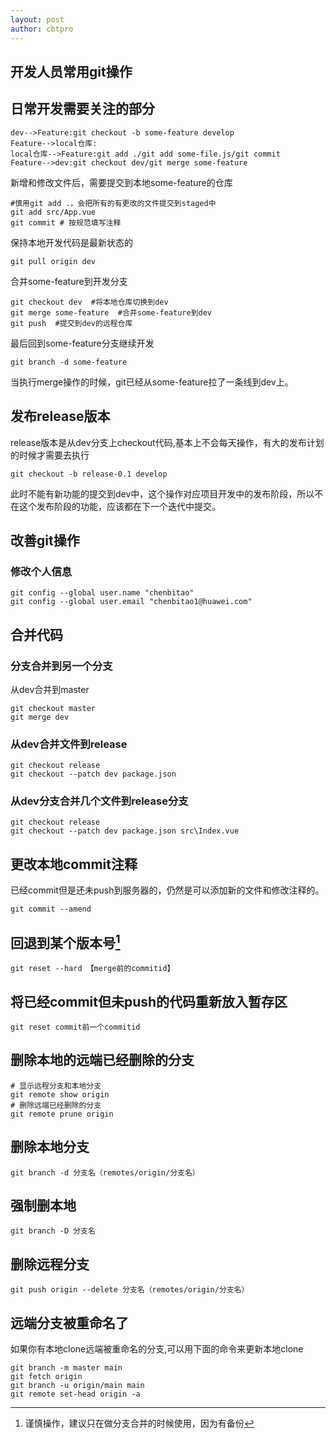 ```yaml
---
layout: post
author: cbtpro
---
```


## 开发人员常用git操作

## 日常开发需要关注的部分

```sequence
dev-->Feature:git checkout -b some-feature develop
Feature-->local仓库:
local仓库-->Feature:git add ./git add some-file.js/git commit
Feature-->dev:git checkout dev/git merge some-feature
```

新增和修改文件后，需要提交到本地some-feature的仓库

```shell
#慎用git add .，会把所有的有更改的文件提交到staged中
git add src/App.vue
git commit # 按规范填写注释
```

保持本地开发代码是最新状态的

```shell
git pull origin dev
```

合并some-feature到开发分支

```shell
git checkout dev  #将本地仓库切换到dev
git merge some-feature  #合并some-feature到dev
git push  #提交到dev的远程仓库
```

最后回到some-feature分支继续开发

```shell
git branch -d some-feature
```

当执行merge操作的时候，git已经从some-feature拉了一条线到dev上。

## 发布release版本

release版本是从dev分支上checkout代码,基本上不会每天操作，有大的发布计划的时候才需要去执行

```shell
git checkout -b release-0.1 develop
```

此时不能有新功能的提交到dev中，这个操作对应项目开发中的发布阶段，所以不在这个发布阶段的功能，应该都在下一个迭代中提交。

## 改善git操作

### 修改个人信息

```shell
git config --global user.name "chenbitao"
git config --global user.email "chenbitao1@huawei.com"
```

## 合并代码

### 分支合并到另一个分支

从dev合并到master

```shell
git checkout master
git merge dev
```

### 从dev合并文件到release

```shell
git checkout release
git checkout --patch dev package.json
```

### 从dev分支合并几个文件到release分支

```shell
git checkout release
git checkout --patch dev package.json src\Index.vue
```

## 更改本地commit注释

已经commit但是还未push到服务器的，仍然是可以添加新的文件和修改注释的。

```shell
git commit --amend
```

## 回退到某个版本号[^注意]

[^注意]: 谨慎操作，建议只在做分支合并的时候使用，因为有备份

```
git reset --hard 【merge前的commitid】
```
## 将已经commit但未push的代码重新放入暂存区

```shell
git reset commit前一个commitid
```

## 删除本地的远端已经删除的分支

```shell
# 显示远程分支和本地分支
git remote show origin
# 删除远端已经删除的分支
git remote prune origin
```
## 删除本地分支

```shell
git branch -d 分支名（remotes/origin/分支名）
```



## 强制删本地

```shell
git branch -D 分支名
```



## 删除远程分支

```
git push origin --delete 分支名（remotes/origin/分支名）
```

## 远端分支被重命名了

如果你有本地clone远端被重命名的分支,可以用下面的命令来更新本地clone
```shell
git branch -m master main
git fetch origin
git branch -u origin/main main
git remote set-head origin -a
```
